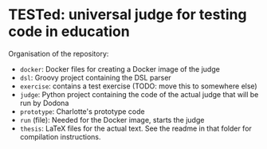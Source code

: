 # TESTed: universal judge for testing code in education

Organisation of the repository:

- `docker`: Docker files for creating a Docker image of the judge
- `dsl`: Groovy project containing the DSL parser
- `exercise`: contains a test exercise (TODO: move this to somewhere else)
- `judge`: Python project containing the code of the actual judge that will be run by Dodona
- `prototype`: Charlotte's prototype code
- `run` (file): Needed for the Docker image, starts the judge
- `thesis`: LaTeX files for the actual text. See the readme in that folder for compilation instructions.